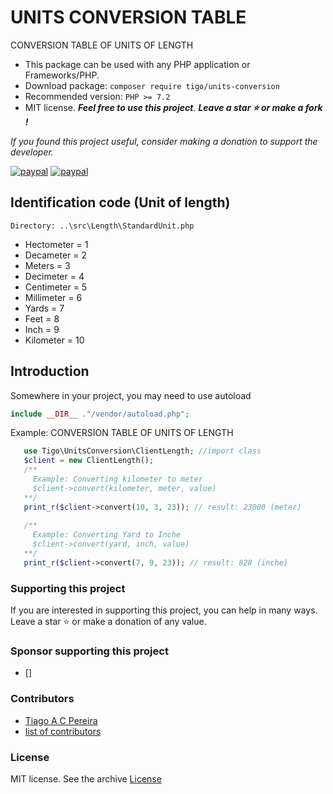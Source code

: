 # UNITS CONVERSION TABLE
CONVERSION TABLE OF UNITS OF LENGTH

- This package can be used with any PHP application or Frameworks/PHP.
- Download package: ```composer require tigo/units-conversion```
- Recommended version: ```PHP >= 7.2```
- MIT license. ***Feel free to use this project***. ***Leave a star :star: or make a fork !***

*If you found this project useful, consider making a donation to support the developer.* 

[![paypal](https://www.paypalobjects.com/pt_BR/BR/i/btn/btn_donateCC_LG.gif)](https://www.paypal.com/donate?hosted_button_id=5SCQFF9FDUYNW)
[![paypal](https://www.paypalobjects.com/en_US/i/btn/btn_donateCC_LG.gif)](https://www.paypal.com/donate?hosted_button_id=XLUUH8EL85UXE)

## Identification code (Unit of length)
```
Directory: ..\src\Length\StandardUnit.php
```
* Hectometer = 1 
* Decameter = 2
* Meters = 3
* Decimeter = 4
* Centimeter = 5
* Millimeter = 6
* Yards = 7
* Feet = 8
* Inch = 9
* Kilometer = 10
## Introduction
Somewhere in your project, you may need to use autoload
 ```php
 include __DIR__ ."/vendor/autoload.php";
 ```
 Example: CONVERSION TABLE OF UNITS OF LENGTH
 ```php
    use Tigo\UnitsConversion\ClientLength; //import class 
    $client = new ClientLength();
    /**
      Example: Converting kilometer to meter
      $client->convert(kilometer, meter, value)
    **/
    print_r($client->convert(10, 3, 23)); // result: 23000 (meter)
    
    /**
      Example: Converting Yard to Inche
      $client->convert(yard, inch, value)
    **/
    print_r($client->convert(7, 9, 23)); // result: 828 (inche)
 ```
### Supporting this project
If you are interested in supporting this project, you can help in many ways. Leave a star :star: or make a donation of any value.

### Sponsor supporting this project
- []
### Contributors
 - [Tiago A C Pereira](https://github.com/tigoCaval) 
 - [list of contributors](https://github.com/tigoCaval/units-conversion-table/graphs/contributors)
### License
MIT license. See the archive [License](https://github.com/tigoCaval/units-conversion-table/blob/main/LICENSE)

